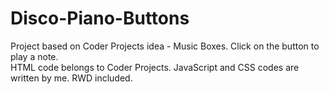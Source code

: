 # Disco-Piano-Buttons
Project based on Coder Projects idea - Music Boxes. Click on the button to play a note.  
HTML code belongs to Coder Projects. JavaScript and CSS codes are written by me. 
RWD included. 
